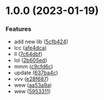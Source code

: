 # 1.0.0 (2023-01-19)


### Features

* add new lib ([5cfb424](https://github.com/agungvr/anak/commit/5cfb424f43c3493af6a9e5807a56e5c419f405ff))
* lcc ([afe4dca](https://github.com/agungvr/anak/commit/afe4dca9765f9f0ba3a558342d9b78f4cac86be2))
* ll ([7c64dbf](https://github.com/agungvr/anak/commit/7c64dbf96d4772cb3977e903cbd96d0e507691ff))
* lol ([2b605ed](https://github.com/agungvr/anak/commit/2b605ed89fcb6c1a63a601ec679a8039dbd62ae5))
* mmm ([c9cfd6c](https://github.com/agungvr/anak/commit/c9cfd6c594b70f139ec41d64e9abd4af64445974))
* update ([637ba4c](https://github.com/agungvr/anak/commit/637ba4c8d69d00f89c964b843fe82019ebc0d704))
* vvv ([e28f687](https://github.com/agungvr/anak/commit/e28f687867d4a5a0f7c7b85081f30f5b0f5b8461))
* wew ([aa53a9a](https://github.com/agungvr/anak/commit/aa53a9aa99d6787a1fe60fff8fb6ab27400e1f4b))
* wew ([5953311](https://github.com/agungvr/anak/commit/595331143182f56075c62ae296f2fe5339c1123f))
